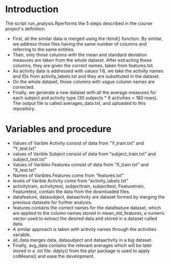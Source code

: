 # Introduction
The script run_analysis.Rperforms the 5 steps described in the course project's definition.
- First, all the similar data is merged using the rbind() function. By similar, we address those files having the same number of columns and referring to the same entities. 
- Then, only those columns with the mean and standard deviation measures are taken from the whole dataset. After extracting these columns, they are given the correct names, taken from features.txt.
- As activity data is addressed with values 1:6, we take the activity names and IDs from activity_labels.txt and they are substituted in the dataset.
- On the whole dataset, those columns with vague column names are corrected.
- Finally, we generate a new dataset with all the average measures for each subject and activity type (30 subjects * 6 activities = 180 rows). The output file is called averages_data.txt, and uploaded to this repository.

# Variables and procedure

- Values of Varible Activity consist of data from “Y_train.txt” and “Y_test.txt”
- values of Varible Subject consist of data from “subject_train.txt” and subject_test.txt"
- Values of Varibles Features consist of data from “X_train.txt” and “X_test.txt”
- Names of Varibles Features come from “features.txt”
- levels of Varible Activity come from “activity_labels.txt”
- activitytrain, activitytest, subjecttrain, subjecttest, Featuretrain, Featuretest,  contain the data from the downloaded files.
- datafeature, datasubject, dataactivity are dataset formed by merging the previous datasets for further analysis.
- features contains the correct names for the datafeature dataset, which are applied to the column names stored in mean_std_features, a numeric vector used to extract the desired data and stored in a dataset called data.
- A similar approach is taken with activity names through the activities variable.
- all_data merges data, datasubject and dataactivity in a big dataset.
- Finally, avg_data contains the relevant averages which will be later stored in a .txt file. ddply() from the plyr package is used to apply colMeans() and ease the development. 

